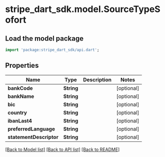 # stripe_dart_sdk.model.SourceTypeSofort

## Load the model package
```dart
import 'package:stripe_dart_sdk/api.dart';
```

## Properties
Name | Type | Description | Notes
------------ | ------------- | ------------- | -------------
**bankCode** | **String** |  | [optional] 
**bankName** | **String** |  | [optional] 
**bic** | **String** |  | [optional] 
**country** | **String** |  | [optional] 
**ibanLast4** | **String** |  | [optional] 
**preferredLanguage** | **String** |  | [optional] 
**statementDescriptor** | **String** |  | [optional] 

[[Back to Model list]](../README.md#documentation-for-models) [[Back to API list]](../README.md#documentation-for-api-endpoints) [[Back to README]](../README.md)


